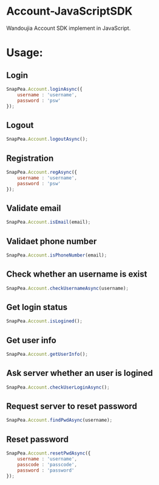 Account-JavaScriptSDK
=====================

Wandoujia Account SDK implement in JavaScript.

# Usage:
## Login
```JavaScript
SnapPea.Account.loginAsync({
    username : 'username',
    password : 'psw'
});
```
## Logout
```JavaScript
SnapPea.Account.logoutAsync();
```
## Registration
```JavaScript
SnapPea.Account.regAsync({
    username : 'username',
    password : 'psw'
});
```
## Validate email
```JavaScript
SnapPea.Account.isEmail(email);
```
## Validaet phone number
```JavaScript
SnapPea.Account.isPhoneNumber(email);
```
## Check whether an username is exist
```JavaScript
SnapPea.Account.checkUsernameAsync(username);
```
## Get login status
```JavaScript
SnapPea.Account.isLogined();
```
## Get user info
```JavaScript
SnapPea.Account.getUserInfo();
```
## Ask server whether an user is logined
```JavaScript
SnapPea.Account.checkUserLoginAsync();
```
## Request server to reset password
```JavaScript
SnapPea.Account.findPwdAsync(username);
```
## Reset password
```JavaScript
SnapPea.Account.resetPwdAsync({
    username : 'username',
    passcode : 'passcode',
    password : 'password'
});
```
